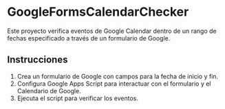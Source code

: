 # GoogleFormsCalendarChecker

Este proyecto verifica eventos de Google Calendar dentro de un rango de fechas especificado a través de un formulario de Google.

## Instrucciones

1.  Crea un formulario de Google con campos para la fecha de inicio y fin.
2.  Configura Google Apps Script para interactuar con el formulario y el Calendario de Google.
3.  Ejecuta el script para verificar los eventos.